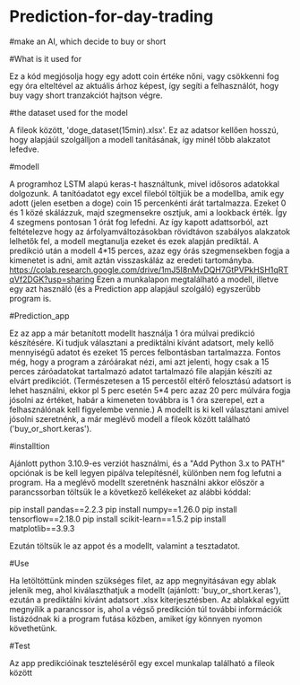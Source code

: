 # Prediction-for-day-trading
#make an AI, which decide to buy or short

#What is it used for

Ez a kód megjósolja hogy egy adott coin értéke nőni, vagy csökkenni fog egy óra elteltével az aktuális árhoz képest, így segíti a felhasználót, hogy buy vagy short tranzakciót hajtson végre. 

#the dataset used for the model

A fileok között, 'doge_dataset(15min).xlsx'. Ez az adatsor kellően hosszú, hogy alapjáúl szolgálljon a modell tanításának, így minél tőbb alakzatot lefedve.

#modell

A programhoz LSTM alapú keras-t használtunk, mivel idősoros adatokkal dolgozunk. 
A tanítóadatot egy excel fileból töltjük be a modellba, amik egy adott (jelen esetben a doge) coin 15 percenkénti árát tartalmazza. Ezeket 0 és 1 közé skálázzuk, majd szegmensekre osztjuk, ami a lookback érték. Így 4 szegmens pontosan 1 órát fog lefedni. Az így kapott adattsorból, azt feltételezve hogy az árfolyamváltozásokban rövidtávon szabályos alakzatok lelhetők fel, a modell megtanulja ezeket és ezek alapján prediktál. A predikció után a modell 4*15 perces, azaz egy órás szegmensekben fogja a kimenetet is adni, amit aztán visszaskáláz az eredeti tartományba.
https://colab.research.google.com/drive/1mJ5I8nMvDQH7GtPVPkHSH1qRTqVf2DGK?usp=sharing
Ezen a munkalapon megtalálható a modell, illetve egy azt használó (és a Prediction app alapjául szolgáló) egyszerűbb program is.

#Prediction_app

Ez az app a már betanított modellt használja 1 óra múlvai predikció készítésére. Ki tudjuk választani a prediktálni kívánt adatsort, mely kellő mennyiségű adatot és ezeket 15 perces felbontásban tartalmazza. Fontos még, hogy a program a záróárakat nézi, ami azt jelenti, hogy csak a 15 perces záróadatokat tartalmazó adatot tartalmazó file alapján készíti az elvárt predikciót. (Természetesen a 15 percestől eltérő felosztású adatsort is lehet használni, ekkor pl 5 perc esetén 5*4 perc azaz 20 perc múlvára fogja jósolni az értéket, habár a kimeneten továbbra is 1 óra szerepel, ezt a felhasználónak kell figyelembe vennie.) A modellt is ki kell választani amivel jósolni szeretnénk, a már meglévő modell a fileok között található ('buy_or_short.keras').


#installtion

Ajánlott python 3.10.9-es verziót használmi, és a "Add Python 3.x to PATH" opciónak is be kell legyen pipálva telepítésnél, különben nem fog lefutni a program.
Ha a meglévő modellt szeretnénk használni akkor először a parancssorban töltsük le a következő kellékeket az alábbi kóddal:

 pip install pandas==2.2.3 
 pip install numpy==1.26.0 
 pip install tensorflow==2.18.0 
 pip install scikit-learn==1.5.2 
 pip install matplotlib==3.9.3 

Ezután töltsük le az appot és a modellt, valamint a tesztadatot.

#Use

Ha letöltöttünk minden szükséges filet, az app megnyitásávan egy ablak jelenik meg, ahol kiválaszthatjuk a modellt (ajánlott: 'buy_or_short.keras'), ezután a prediktálni kívánt adatsort .xlsx kiterjesztésben. Az ablakkal együtt megnyílik a parancssor is, ahol a végső predikción túl további információk listázódnak ki a program futása közben, amiket így könnyen nyomon követhetünk.

#Test

Az app predikcióinak teszteléséről egy excel munkalap található a fileok között

